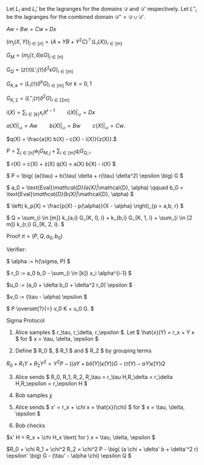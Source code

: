 Let $L_i$ and $L_i'$ be the lagranges for the domains $\mathcal{D}$ and $\mathcal{D'}$ respectively. Let $L''_i$ be the lagranges for the combined domain $\mathcal{D}'' = \mathcal{D} \cup \mathcal{D}'$.

$A w \circ B w = C w + D x$

$\big( m_j(X, Y) \big)_{j \in [n]} = (A + Y B + Y^2 C)^\top \big( L_i(X) \big)_{i \in [m]}$

$G_M = \big(  m_j(\tau, \delta) \epsilon G \big)_{j \in [n]}$

$G_{Q} = \big( z(\tau) L'_i(\tau) \delta^2 \epsilon  G \big)_{i \in [m]}$

$G_{K,k} = \big( L_i(\tau) \delta^k  G \big)_{i \in [m]} \text{ for } k = 0,1$

$G_{K,2} = \big( L''_i(\tau)\delta^2 G \big)_{i \in [2 m]}$

$i(X) = \sum_{i \in [k]} x_i X^{i-1} \qquad i(X)|_\mathcal{D} = D x$

$a(X) |_\mathcal{D} = A w \qquad b(X) |_\mathcal{D} = B w \qquad c(X) |_\mathcal{D} = C w$.

$q(X) = \frac{a(X) b(X) - c(X) - i(X)}{z(X)}.$

$P = \sum_{j \in [n]} w_j G_{M, j} + \sum_{i \in [m]} q_i G_{Q, i}.$

$ r(X) = c(X) + z(X) q(X) = a(X) b(X) - i(X) $

$ P = \big( (a(\tau) + b(\tau) \delta + r(\tau) \delta^2) \epsilon \big) G $

$ a_0 = \text{Eval}_\mathcal{D}(a(X)|_\mathcal{D}, \alpha) \qquad b_0 = \text{Eval}_\mathcal{D}(b(X)|_\mathcal{D}, \alpha) $

$ \left( k_p(X) = \frac{p(X) - p(\alpha)}{X - \alpha} \right)_{p = a,b, r} $

$ Q = \sum_{i \in [m]} k_{a,i} G_{K, 0, i} + k_{b,i} G_{K, 1, i} + \sum_{i \in [2 m]} k_{r,i} G_{K, 2, i}. $

Proof $\pi = (P, Q, a_0, b_0)$

Verifier:

$ \alpha := h(\sigma, P) $

$ r_0  := a_0 b_0 - \sum_{i \in [k]} x_i \alpha^{i-1} $

$u_0 := (a_0 + \delta b_0 + \delta^2 r_0) \epsilon $

$v_0 := (\tau - \alpha) \epsilon  $

$ P \overset{?}{=} v_0 K + u_0 G. $

Sigma Protocol

1. Alice samples $ r_\tau, r_\delta, r_\epsilon $. Let $ \hat{x}(Y) = r_x + Y x $ for $ x = \tau, \delta, \epsilon $

2. Define $ R_0 $, $ R_1 $ and $ R_2 $ by grouping terms

$R_0 + R_1 Y + R_2 Y^2 = Y^2 P - \big( (a Y + b \hat{\delta}(Y)) \hat{\epsilon}(Y) \big) G - (\hat{\tau}(Y) - \alpha Y) \hat{\epsilon}(Y) Q$

3. Alice sends $ R_0, R_1, R_2, R_\tau = r_\tau H,R_\delta = r_\delta H,R_\epsilon = r_\epsilon H $

4. Bob samples $\chi$

5. Alice sends $ x' = r_x + \chi x = \hat{x}(\chi) $ for $ x = \tau, \delta, \epsilon $ 

6. Bob checks

$x' H = R_x + \chi H_x \text{ for } x = \tau, \delta, \epsilon $

$R_0 + \chi R_1 + \chi^2 R_2 = \chi^2 P - \big( (a \chi + \delta' b + \delta'^2 r) \epsilon' \big) G - (\tau' - \alpha \chi) \epsilon Q $